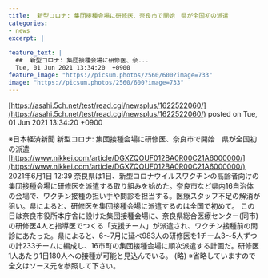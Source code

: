 ```yaml
---
title:  新型コロナ: 集団接種会場に研修医、奈良市で開始　県が全国初の派遣  
categories:
- news
excerpt: |
  
feature_text: |
  ##  新型コロナ: 集団接種会場に研修医、奈...
  Tue, 01 Jun 2021 13:34:20  +0900
feature_image: "https://picsum.photos/2560/600?image=733"
image: "https://picsum.photos/2560/600?image=733"
---
```


[https://asahi.5ch.net/test/read.cgi/newsplus/1622522060/](https://asahi.5ch.net/test/read.cgi/newsplus/1622522060/)
posted on Tue, 01 Jun 2021 13:34:20  +0900

<!--more-->

※日本経済新聞 新型コロナ: 集団接種会場に研修医、奈良市で開始　県が全国初の派遣 [https://www.nikkei.com/article/DGXZQOUF012BA0R00C21A6000000/](https://www.nikkei.com/article/DGXZQOUF012BA0R00C21A6000000/) 2021年6月1日 12:39 奈良県は1日、新型コロナウイルスワクチンの高齢者向けの集団接種会場に研修医を派遣する取り組みを始めた。奈良市など県内16自治体の会場で、ワクチン接種の担い手や問診を担当する。医療スタッフ不足の解消が狙い。県によると、研修医を集団接種会場に派遣するのは全国で初めて。 この日は奈良市役所本庁舎に設けた集団接種会場に、奈良県総合医療センター(同市)の研修医4人と指導医でつくる「支援チーム」が派遣され、ワクチン接種前の問診にあたった。県によると、6〜7月に延べ983人の研修医を1チーム3〜5人ずつの計233チームに編成し、16市町の集団接種会場に順次派遣する計画だ。研修医1人あたり1日180人への接種が可能と見込んでいる。 (略) ※省略していますので全文はソース元を参照して下さい。
